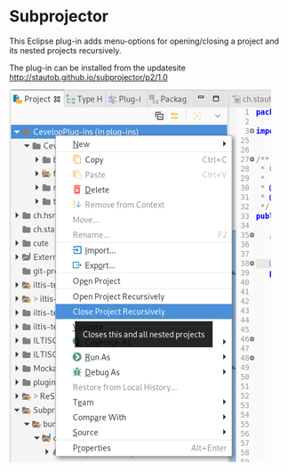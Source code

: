 # Subprojector

This Eclipse plug-in adds menu-options for opening/closing a project and its nested projects recursively.

The plug-in can be installed from the updatesite http://stautob.github.io/subprojector/p2/1.0

![Example Screenshot](/images/subprojectorExample.png)

